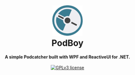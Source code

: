 <h1 align="center">
  <br>
  <img src="assets/podboy_logo.png" alt="Podboy" width="100" />
  <br>
  PodBoy
  <br>
</h1>

<h4 align="center">
  A simple Podcatcher built with WPF and ReactiveUI for .NET.
</h4>

<p align="center">
  <a href="https://www.gnu.org/licenses/gpl-3.0">
    <img src="https://img.shields.io/badge/License-GPLv3-blue.svg" alt="GPLv3 license">
  </a>
</p>
